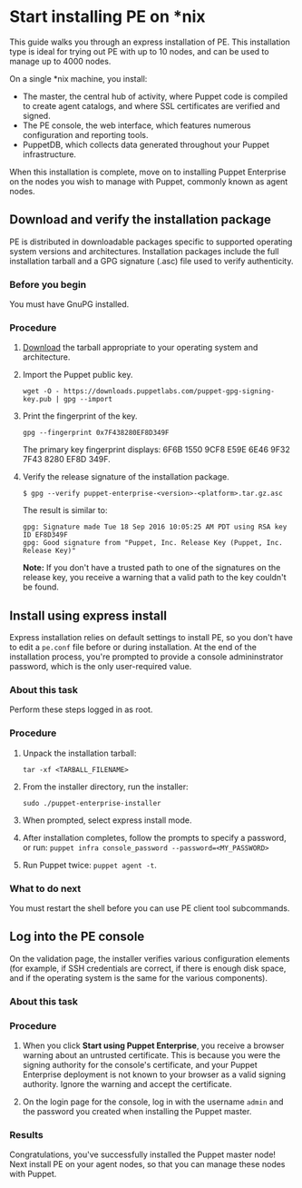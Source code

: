 # Start installing PE on \*nix

This guide walks you through an express installation of PE. This installation type is ideal for trying out PE with up to 10 nodes, and can be used to manage up to 4000 nodes.

On a single \*nix machine, you install:

-   The master, the central hub of activity, where Puppet code is compiled to create agent catalogs, and where SSL certificates are verified and signed.
-   The PE console, the web interface, which features numerous configuration and reporting tools.
-   PuppetDB, which collects data generated throughout your Puppet infrastructure.

When this installation is complete, move on to installing Puppet Enterprise on the nodes you wish to manage with Puppet, commonly known as agent nodes.

## Download and verify the installation package

PE is distributed in downloadable packages specific to supported operating system versions and architectures. Installation packages include the full installation tarball and a GPG signature \(.asc\) file used to verify authenticity.

### Before you begin

You must have GnuPG installed.

### Procedure

1.  [Download](https://puppet.com/download-puppet-enterprise) the tarball appropriate to your operating system and architecture.

2.  Import the Puppet public key.

    ```
    wget -O - https://downloads.puppetlabs.com/puppet-gpg-signing-key.pub | gpg --import
    ```

3.  Print the fingerprint of the key.

    ```
    gpg --fingerprint 0x7F438280EF8D349F
    ```

    The primary key fingerprint displays: 6F6B 1550 9CF8 E59E 6E46 9F32 7F43 8280 EF8D 349F.

4.  Verify the release signature of the installation package.

    ```
    $ gpg --verify puppet-enterprise-<version>-<platform>.tar.gz.asc
    ```

    The result is similar to:

    ```
    gpg: Signature made Tue 18 Sep 2016 10:05:25 AM PDT using RSA key ID EF8D349F
    gpg: Good signature from "Puppet, Inc. Release Key (Puppet, Inc. Release Key)"
    ```

    **Note:** If you don't have a trusted path to one of the signatures on the release key, you receive a warning that a valid path to the key couldn't be found.


## Install using express install

Express installation relies on default settings to install PE, so you don't have to edit a `pe.conf` file before or during installation. At the end of the installation process, you're prompted to provide a console admininstrator password, which is the only user-required value.

### About this task

Perform these steps logged in as root.

### Procedure

1.  Unpack the installation tarball:

    ```
    tar -xf <TARBALL_FILENAME>              
    ```

2.  From the installer directory, run the installer:

    ```
    sudo ./puppet-enterprise-installer
    ```

3.  When prompted, select express install mode.

4.  After installation completes, follow the prompts to specify a password, or run: `puppet infra console_password --password=<MY_PASSWORD>`

5.  Run Puppet twice: `puppet agent -t`.


### What to do next

You must restart the shell before you can use PE client tool subcommands.

## Log into the PE console

On the validation page, the installer verifies various configuration elements \(for example, if SSH credentials are correct, if there is enough disk space, and if the operating system is the same for the various components\).

### About this task

### Procedure

1.  When you click **Start using Puppet Enterprise**, you receive a browser warning about an untrusted certificate. This is because you were the signing authority for the console's certificate, and your Puppet Enterprise deployment is not known to your browser as a valid signing authority. Ignore the warning and accept the certificate.

2.  On the login page for the console, log in with the username `admin` and the password you created when installing the Puppet master.


### Results

Congratulations, you've successfully installed the Puppet master node! Next install PE on your agent nodes, so that you can manage these nodes with Puppet.

